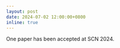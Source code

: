 ```yaml
---
layout: post
date: 2024-07-02 12:00:00+0800
inline: true
---
```


One paper has been accepted at SCN 2024.
